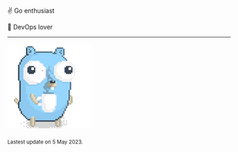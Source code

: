 :v: Go enthusiast

:muscle: DevOps lover

---

![Image alt text](/images/gopher_with_coffee.gif)


<sub>Lastest update on 5 May 2023.</sub>
